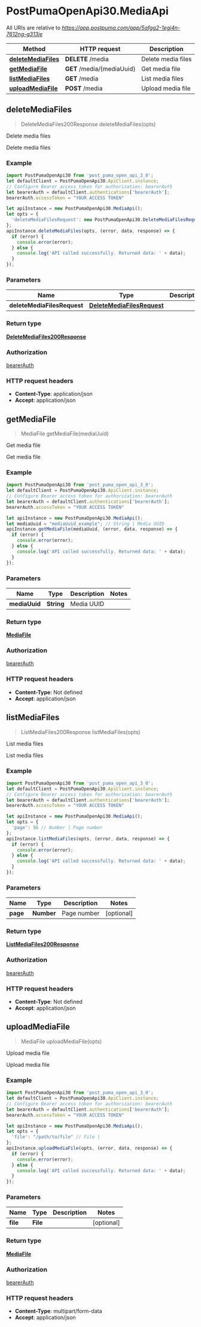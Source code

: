 # PostPumaOpenApi30.MediaApi

All URIs are relative to *https://app.postpuma.com/app/5afgg2-1egj4n-7612ng-g313ie*

Method | HTTP request | Description
------------- | ------------- | -------------
[**deleteMediaFiles**](MediaApi.md#deleteMediaFiles) | **DELETE** /media | Delete media files
[**getMediaFile**](MediaApi.md#getMediaFile) | **GET** /media/{mediaUuid} | Get media file
[**listMediaFiles**](MediaApi.md#listMediaFiles) | **GET** /media | List media files
[**uploadMediaFile**](MediaApi.md#uploadMediaFile) | **POST** /media | Upload media file



## deleteMediaFiles

> DeleteMediaFiles200Response deleteMediaFiles(opts)

Delete media files

Delete media files

### Example

```javascript
import PostPumaOpenApi30 from 'post_puma_open_api_3_0';
let defaultClient = PostPumaOpenApi30.ApiClient.instance;
// Configure Bearer access token for authorization: bearerAuth
let bearerAuth = defaultClient.authentications['bearerAuth'];
bearerAuth.accessToken = "YOUR ACCESS TOKEN"

let apiInstance = new PostPumaOpenApi30.MediaApi();
let opts = {
  'deleteMediaFilesRequest': new PostPumaOpenApi30.DeleteMediaFilesRequest() // DeleteMediaFilesRequest | 
};
apiInstance.deleteMediaFiles(opts, (error, data, response) => {
  if (error) {
    console.error(error);
  } else {
    console.log('API called successfully. Returned data: ' + data);
  }
});
```

### Parameters


Name | Type | Description  | Notes
------------- | ------------- | ------------- | -------------
 **deleteMediaFilesRequest** | [**DeleteMediaFilesRequest**](DeleteMediaFilesRequest.md)|  | [optional] 

### Return type

[**DeleteMediaFiles200Response**](DeleteMediaFiles200Response.md)

### Authorization

[bearerAuth](../README.md#bearerAuth)

### HTTP request headers

- **Content-Type**: application/json
- **Accept**: application/json


## getMediaFile

> MediaFile getMediaFile(mediaUuid)

Get media file

Get media file

### Example

```javascript
import PostPumaOpenApi30 from 'post_puma_open_api_3_0';
let defaultClient = PostPumaOpenApi30.ApiClient.instance;
// Configure Bearer access token for authorization: bearerAuth
let bearerAuth = defaultClient.authentications['bearerAuth'];
bearerAuth.accessToken = "YOUR ACCESS TOKEN"

let apiInstance = new PostPumaOpenApi30.MediaApi();
let mediaUuid = "mediaUuid_example"; // String | Media UUID
apiInstance.getMediaFile(mediaUuid, (error, data, response) => {
  if (error) {
    console.error(error);
  } else {
    console.log('API called successfully. Returned data: ' + data);
  }
});
```

### Parameters


Name | Type | Description  | Notes
------------- | ------------- | ------------- | -------------
 **mediaUuid** | **String**| Media UUID | 

### Return type

[**MediaFile**](MediaFile.md)

### Authorization

[bearerAuth](../README.md#bearerAuth)

### HTTP request headers

- **Content-Type**: Not defined
- **Accept**: application/json


## listMediaFiles

> ListMediaFiles200Response listMediaFiles(opts)

List media files

List media files

### Example

```javascript
import PostPumaOpenApi30 from 'post_puma_open_api_3_0';
let defaultClient = PostPumaOpenApi30.ApiClient.instance;
// Configure Bearer access token for authorization: bearerAuth
let bearerAuth = defaultClient.authentications['bearerAuth'];
bearerAuth.accessToken = "YOUR ACCESS TOKEN"

let apiInstance = new PostPumaOpenApi30.MediaApi();
let opts = {
  'page': 56 // Number | Page number
};
apiInstance.listMediaFiles(opts, (error, data, response) => {
  if (error) {
    console.error(error);
  } else {
    console.log('API called successfully. Returned data: ' + data);
  }
});
```

### Parameters


Name | Type | Description  | Notes
------------- | ------------- | ------------- | -------------
 **page** | **Number**| Page number | [optional] 

### Return type

[**ListMediaFiles200Response**](ListMediaFiles200Response.md)

### Authorization

[bearerAuth](../README.md#bearerAuth)

### HTTP request headers

- **Content-Type**: Not defined
- **Accept**: application/json


## uploadMediaFile

> MediaFile uploadMediaFile(opts)

Upload media file

Upload media file

### Example

```javascript
import PostPumaOpenApi30 from 'post_puma_open_api_3_0';
let defaultClient = PostPumaOpenApi30.ApiClient.instance;
// Configure Bearer access token for authorization: bearerAuth
let bearerAuth = defaultClient.authentications['bearerAuth'];
bearerAuth.accessToken = "YOUR ACCESS TOKEN"

let apiInstance = new PostPumaOpenApi30.MediaApi();
let opts = {
  'file': "/path/to/file" // File | 
};
apiInstance.uploadMediaFile(opts, (error, data, response) => {
  if (error) {
    console.error(error);
  } else {
    console.log('API called successfully. Returned data: ' + data);
  }
});
```

### Parameters


Name | Type | Description  | Notes
------------- | ------------- | ------------- | -------------
 **file** | **File**|  | [optional] 

### Return type

[**MediaFile**](MediaFile.md)

### Authorization

[bearerAuth](../README.md#bearerAuth)

### HTTP request headers

- **Content-Type**: multipart/form-data
- **Accept**: application/json

